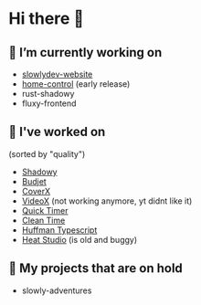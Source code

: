 # Hi there 👋

## 🔭 I’m currently working on 

- [slowlydev-website](https://slowlydev.vercel.app)
- [home-control](https://github.com/Slowlydev/home-control) (early release)
- rust-shadowy
- fluxy-frontend

## 🔨 I've worked on
(sorted by "quality")

- [Shadowy](https://shadowy.vercel.app/)
- [Budjet](https://budjet.vercel.app/)
- [CoverX](https://coverx.vercel.app/)
- [VideoX](https://videox.vercel.app/) (not working anymore, yt didnt like it)
- [Quick Timer](https://quick-timer.vercel.app/)
- [Clean Time](https://clean-time.vercel.app/)
- [Huffman Typescript](https://github.com/Slowlydev/huffman-typescript/)
- [Heat Studio](https://heat-studio.vercel.app/) (is old and buggy)

## 📂 My projects that are on hold

- slowly-adventures

